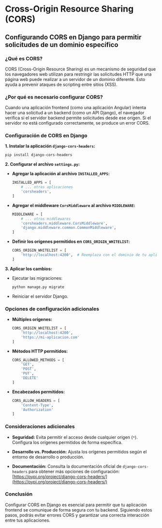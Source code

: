 # Cross-Origin Resource Sharing (CORS)

## Configurando CORS en Django para permitir solicitudes de un dominio específico

### ¿Qué es CORS?

CORS (Cross-Origin Resource Sharing) es un mecanismo de seguridad que los navegadores web utilizan para restringir las solicitudes HTTP que una página web puede realizar a un servidor de un dominio diferente. Esto ayuda a prevenir ataques de scripting entre sitios (XSS).

### ¿Por qué es necesario configurar CORS?

Cuando una aplicación frontend (como una aplicación Angular) intenta hacer una solicitud a un backend (como un API Django), el navegador verifica si el servidor backend permite solicitudes desde ese origen. Si el servidor no está configurado correctamente, se produce un error CORS.

### Configuración de CORS en Django

**1. Instalar la aplicación `django-cors-headers`:**

```bash
pip install django-cors-headers
```

**2. Configurar el archivo `settings.py`:**

* **Agregar la aplicación al archivo `INSTALLED_APPS`:**

  ```python
  INSTALLED_APPS = [
      # ... otras aplicaciones
      'corsheaders',
  ]
  ```

* **Agregar el middleware `CorsMiddleware` al archivo `MIDDLEWARE`:**

  ```python
  MIDDLEWARE = [
      # ... otros middlewares
      'corsheaders.middleware.CorsMiddleware',
      'django.middleware.common.CommonMiddleware',
  ]
  ```

* **Definir los orígenes permitidos en `CORS_ORIGIN_WHITELIST`:**

  ```python
  CORS_ORIGIN_WHITELIST = [
      'http://localhost:4200',  # Reemplaza con el dominio de tu aplicación
  ]
  ```

**3. Aplicar los cambios:**

* Ejecutar las migraciones:

  ```bash
  python manage.py migrate
  ```

* Reiniciar el servidor Django.

### Opciones de configuración adicionales

* **Múltiples orígenes:**

  ```python
  CORS_ORIGIN_WHITELIST = [
      'http://localhost:4200',
      'https://mi-aplicacion.com'
  ]
  ```

* **Métodos HTTP permitidos:**

  ```python
  CORS_ALLOWED_METHODS = [
      'GET',
      'POST',
      'PUT',
      'DELETE'
  ]
  ```

* **Encabezados permitidos:**

  ```python
  CORS_ALLOW_HEADERS = [
      'Content-Type',
      'Authorization'
  ]
  ```

### Consideraciones adicionales

* **Seguridad:** Evita permitir el acceso desde cualquier origen (`*`). Configura los orígenes permitidos de forma específica.
* **Desarrollo vs. Producción:** Ajusta los orígenes permitidos según el entorno de desarrollo o producción.

* **Documentación:** Consulta la documentación oficial de `django-cors-headers` para obtener más opciones de configuración: [https://pypi.org/project/django-cors-headers/](https://pypi.org/project/django-cors-headers/)

### Conclusión

Configurar CORS en Django es esencial para permitir que tu aplicación frontend se comunique de forma segura con tu backend. Siguiendo estos pasos, podrás evitar errores CORS y garantizar una correcta interacción entre tus aplicaciones.

